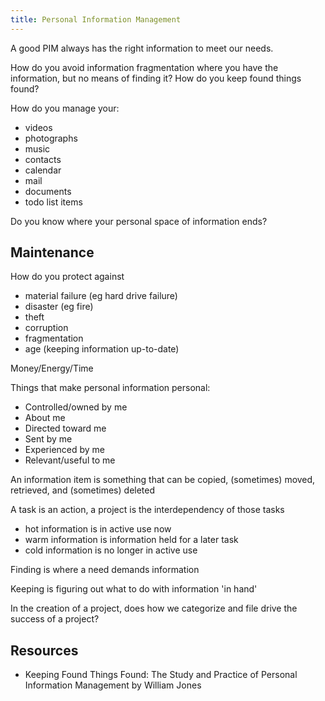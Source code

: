 ```yaml
---
title: Personal Information Management
---
```


A good PIM always has the right information to meet our needs.

How do you avoid information fragmentation where you have the information, but no means of finding it? How do you keep found things found?

How do you manage your:

- videos
- photographs
- music
- contacts
- calendar
- mail
- documents
- todo list items

Do you know where your personal space of information ends?

## Maintenance

How do you protect against

- material failure (eg hard drive failure)
- disaster (eg fire)
- theft
- corruption
- fragmentation
- age (keeping information up-to-date)

Money/Energy/Time

Things that make personal information personal:

- Controlled/owned by me
- About me
- Directed toward me
- Sent by me
- Experienced by me
- Relevant/useful to me

An information item is something that can be copied, (sometimes) moved, retrieved, and (sometimes) deleted

A task is an action, a project is the interdependency of those tasks

- hot information is in active use now
- warm information is information held for a later task
- cold information is no longer in active use

Finding is where a need demands information

Keeping is figuring out what to do with information 'in hand'

In the creation of a project, does how we categorize and file drive the success of a project?

## Resources

- Keeping Found Things Found: The Study and Practice of Personal Information Management by William Jones


